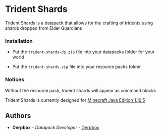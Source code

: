 # Trident Shards

Trident Shards is a datapack that allows for the crafting of tridents using shards dropped from Elder Guardians

### Installation

* Put the `trident-shards-dp.zip` file into your datapacks folder for your world

* Put the `trident-shards.zip` file into your resource packs folder

### Notices

Without the resource pack, trident shards will appear as command blocks

Trident Shards is currently designed for [Minecraft Java Edition 1.16.5](https://www.minecraft.net/en-us/article/minecraft-java-edition-1-16-5)

## Authors

* **Derpbox** - *Datapack Developer* - [Derpbox](https://github.com/dbtderpbox)
